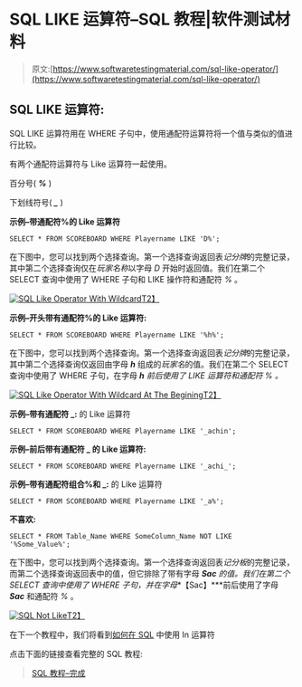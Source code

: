 # SQL LIKE 运算符–SQL 教程|软件测试材料

> 原文:[https://www.softwaretestingmaterial.com/sql-like-operator/](https://www.softwaretestingmaterial.com/sql-like-operator/)

## SQL LIKE 运算符:

SQL LIKE 运算符用在 WHERE 子句中，使用通配符运算符将一个值与类似的值进行比较。

有两个通配符运算符与 Like 运算符一起使用。

百分号( ***%*** )

下划线符号( ***_*** )

**示例–带通配符%的 Like 运算符**

```
SELECT * FROM SCOREBOARD WHERE Playername LIKE 'D%';
```

在下图中，您可以找到两个选择查询。第一个选择查询返回表*记分牌*的完整记录，其中第二个选择查询仅在*玩家名称*以字母 *D* 开始时返回值。我们在第二个 SELECT 查询中使用了 WHERE 子句和 LIKE 操作符和通配符 *%* 。

[![SQL Like Operator With Wildcard](../Images/d8f7c8bbab97f7abb54fbfd9b14e7708.png "SQL Like Operator With Wildcard")T2】](https://www.softwaretestingmaterial.com/wp-content/uploads/2017/04/sql-like-operator-with-wildcard.png)

**示例–开头带有通配符%的 Like 运算符:**

```
SELECT * FROM SCOREBOARD WHERE Playername LIKE '%h%';
```

在下图中，您可以找到两个选择查询。第一个选择查询返回表*记分牌*的完整记录，其中第二个选择查询仅返回由字母 ***h*** 组成的*玩家名*的值。我们在第二个 SELECT 查询中使用了 WHERE 子句，在字母 ***h** 前后使用了 LIKE 运算符和通配符 *%* 。*

[![SQL Like Operator With Wildcard At The Begining](../Images/3f521743a840ddbde81d1a816c6adbf4.png "SQL Like Operator With Wildcard At The Begining")T2】](https://www.softwaretestingmaterial.com/wp-content/uploads/2017/04/sql-like-operator-with-wildcard-at-begining.png)

**示例–带有通配符 _:** 的 Like 运算符

```
SELECT * FROM SCOREBOARD WHERE Playername LIKE '_achin';
```

**示例–前后带有通配符 _ 的 Like 运算符:**

```
SELECT * FROM SCOREBOARD WHERE Playername LIKE '_achi_';
```

**示例–带有通配符组合%和 _:** 的 Like 运算符

```
SELECT * FROM SCOREBOARD WHERE Playername LIKE '_a%';
```

**不喜欢:**

```
SELECT * FROM Table_Name WHERE SomeColumn_Name NOT LIKE '%Some_Value%';
```

在下图中，您可以找到两个选择查询。第一个选择查询返回表*记分板*的完整记录，而第二个选择查询返回表中的值，但它排除了带有字母 ***Sac** 的值。*我们在第二个 SELECT 查询中使用了 WHERE 子句，并在字母***【Sac】***前后使用了字母 ***Sac*** 和通配符 *%* 。

[![SQL Not Like](../Images/affd2999a1a50fef4995881555f4389b.png "SQL Not Like")T2】](https://www.softwaretestingmaterial.com/wp-content/uploads/2017/04/sql-not-like.png)

在下一个教程中，我们将看到[如何在 SQL](https://www.softwaretestingmaterial.com/sql-in-operator/) 中使用 In 运算符

点击下面的链接查看完整的 SQL 教程:

> [SQL 教程–完成](https://www.softwaretestingmaterial.com/sql-tutorial-complete/)